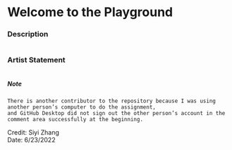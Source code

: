 # Welcome to the Playground
### Description 
```

```
### Artist Statement
```

```

##### Note 
```
There is another contributor to the repository because I was using another person’s computer to do the assignment,  
and GitHub Desktop did not sign out the other person’s account in the comment area successfully at the beginning.
```
Credit: Siyi Zhang  
Date: 6/23/2022

